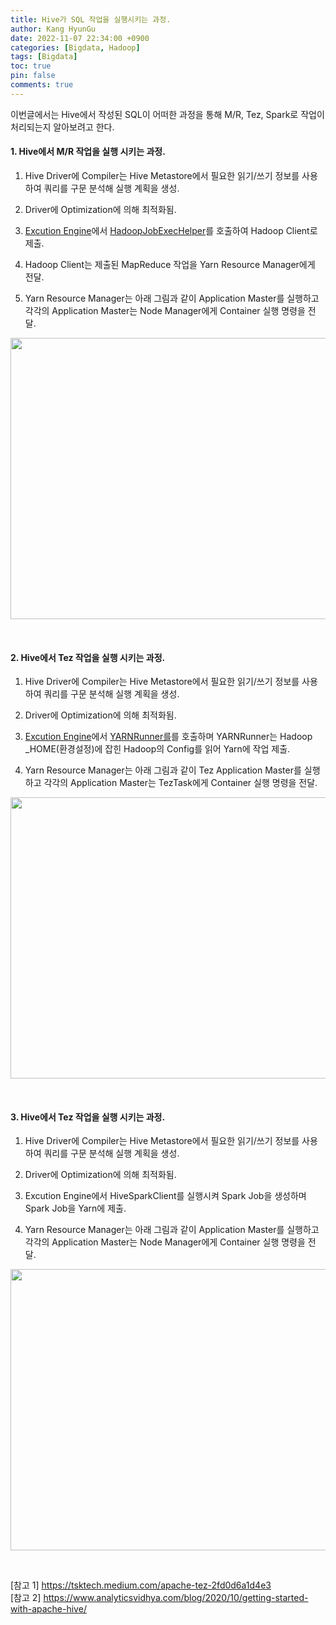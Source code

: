 ```yaml
---
title: Hive가 SQL 작업을 실행시키는 과정.
author: Kang HyunGu
date: 2022-11-07 22:34:00 +0900
categories: [Bigdata, Hadoop]
tags: [Bigdata]
toc: true
pin: false
comments: true
---
```


이번글에서는 Hive에서 작성된 SQL이 어떠한 과정을 통해 M/R, Tez, Spark로 작업이 처리되는지 알아보려고 한다.


#### 1. Hive에서 M/R 작업을 실행 시키는 과정.

1. Hive Driver에 Compiler는 Hive Metastore에서 필요한 읽기/쓰기 정보를 사용하여 쿼리를 구문 분석해 실행 계획을 생성.

2. Driver에 Optimization에 의해 최적화됨.

3. [Excution Engine](https://github.com/apache/hive/blob/master/ql/src/java/org/apache/hadoop/hive/ql/exec/mr/ExecDriver.java)에서 [HadoopJobExecHelper](https://github.com/apache/hive/blob/master/ql/src/java/org/apache/hadoop/hive/ql/exec/mr/HadoopJobExecHelper.java)를 호출하여 Hadoop Client로 제출.

4. Hadoop Client는 제출된 MapReduce 작업을 Yarn Resource Manager에게 전달.

5. Yarn Resource Manager는 아래 그림과 같이 Application Master를 실행하고 각각의 Application Master는 Node Manager에게 Container 실행 명령을 전달.

<p align="left"> <img src="{{site.url}}/img/posts/Hive-MapReduce" width="600" height="450"></p> <br/>

#### 2. Hive에서 Tez 작업을 실행 시키는 과정.

1. Hive Driver에 Compiler는 Hive Metastore에서 필요한 읽기/쓰기 정보를 사용하여 쿼리를 구문 분석해 실행 계획을 생성.

2. Driver에 Optimization에 의해 최적화됨.

3. [Excution Engine](https://github.com/apache/hive/blob/master/ql/src/java/org/apache/hadoop/hive/ql/exec/tez/TezTask.java)에서 [YARNRunner를](https://github.com/apache/tez/blob/de88f2a2c5e8857360996c502f8827202d3e78ee/tez-mapreduce/src/main/java/org/apache/tez/mapreduce/client/YARNRunner.java)를 호출하며 YARNRunner는 Hadoop _HOME(환경설정)에 잡힌 Hadoop의 Config를 읽어 Yarn에 작업 제출.

4. Yarn Resource Manager는 아래 그림과 같이 Tez Application Master를 실행하고 각각의 Application Master는 TezTask에게 Container 실행 명령을 전달.

<p align="left"> <img src="{{site.url}}/img/posts/Hive-Tez" width="600" height="450"></p> <br/>

#### 3. Hive에서 Tez 작업을 실행 시키는 과정.

1. Hive Driver에 Compiler는 Hive Metastore에서 필요한 읽기/쓰기 정보를 사용하여 쿼리를 구문 분석해 실행 계획을 생성.

2. Driver에 Optimization에 의해 최적화됨.

3. Excution Engine에서 HiveSparkClient를 실행시켜 Spark Job을 생성하며 Spark Job을 Yarn에 제출.

4. Yarn Resource Manager는 아래 그림과 같이 Application Master를 실행하고 각각의 Application Master는 Node Manager에게 Container 실행 명령을 전달.

<p align="left"> <img src="{{site.url}}/img/posts/Hive-Spark" width="600" height="450"></p> <br/>


[참고 1] https://tsktech.medium.com/apache-tez-2fd0d6a1d4e3<br/>
[참고 2] https://www.analyticsvidhya.com/blog/2020/10/getting-started-with-apache-hive/<br/>
